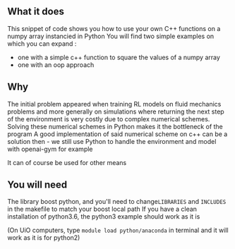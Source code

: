 ## What it does
This snippet of code shows you how to use your own C++ functions on a numpy array instancied in Python
You will find two simple examples on which you can expand :
- one with a simple c++ function to square the values of a numpy array
- one with an oop approach

## Why
The initial problem appeared when training RL models on fluid mechanics problems and more generally on simulations where returning the next step of the environment is very costly due to complex numerical schemes. Solving these numerical schemes in Python makes it the bottleneck of the program
A good implementation of said numerical scheme on c++ can be a solution then - we still use Python to handle the environment and model with openai-gym for example

It can of course be used for other means

## You will need
The library boost python, and you'll need to change`LIBRARIES` and `INCLUDES` in the makefile to match your boost local path
If you have a clean installation of python3.6, the python3 example should work as it is

(On UiO computers, type `module load python/anaconda` in terminal and it will work as it is for python2)
